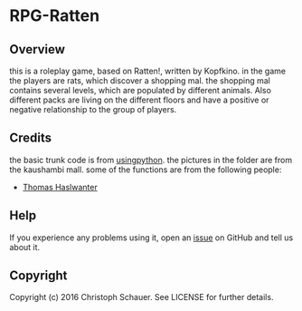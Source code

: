 # RPG-Ratten

## Overview
this is a roleplay game, based on Ratten!, written by Kopfkino. in the game the players are rats, which discover a shopping mal. the shopping mal contains several levels, which are populated by different animals. Also different packs are living on the different floors and have a positive or negative relationship to the group of players.

## Credits
the basic trunk code is from [usingpython](http://usingpython.com/python-rpg-game/ "python-rpg-game"). the pictures in the folder are from the kaushambi mall. some of the functions are from the following people:
* [Thomas Haslwanter](http://work.thaslwanter.at/ "Homepage")

## Help
If you experience any problems using it, open an [issue](https://github.com/ChristophSchauer/RPG-Ratten/issues) on GitHub and tell us about it.

## Copyright
Copyright (c) 2016 Christoph Schauer. See LICENSE for further details.